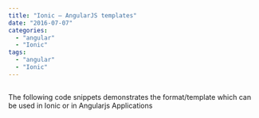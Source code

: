 ```yaml
---
title: "Ionic – AngularJS templates"
date: "2016-07-07"
categories: 
  - "angular"
  - "Ionic"
tags: 
  - "angular"
  - "Ionic"
---
```


##   

The following code snippets demonstrates the format/template which can be used in Ionic or in Angularjs Applications

